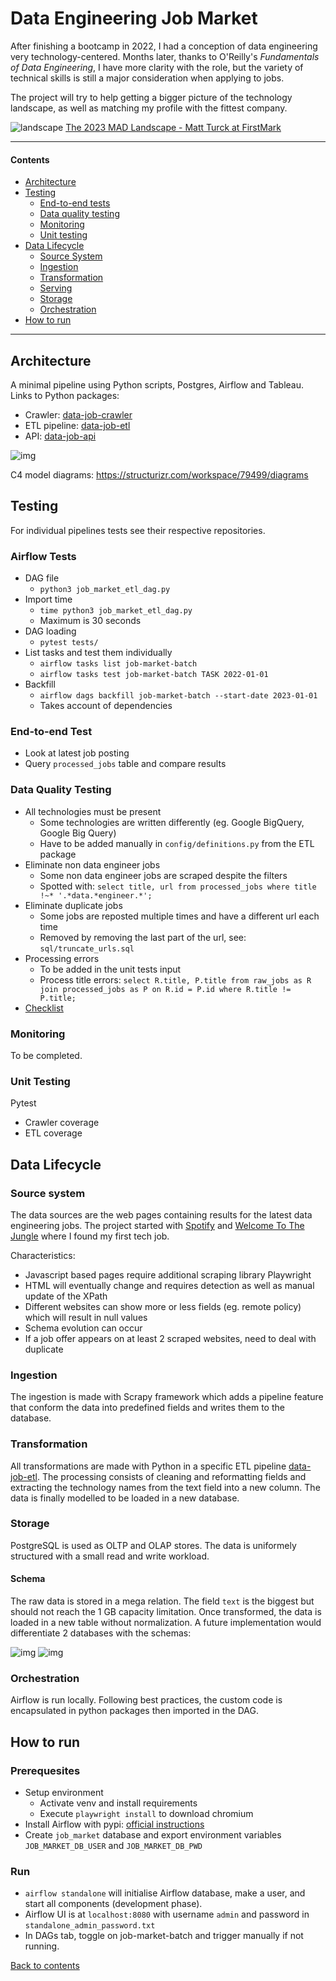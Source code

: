 # Data Engineering Job Market

After finishing a bootcamp in 2022, I had a conception of data engineering very technology-centered. 
Months later, thanks to O'Reilly's _Fundamentals of Data Engineering_, I have more clarity with the role, but the variety of technical skills is still a major consideration when applying to jobs. 

The project will try to help getting a bigger picture of the technology landscape, as well as matching my profile with the fittest company. 

![landscape](mad/mad2023.png)
[The 2023 MAD Landscape - Matt Turck at FirstMark](https://mattturck.com/mad2023/#more-1693)

****
#### Contents

- [Architecture](#architecture)
- [Testing](#testing)
  - [End-to-end tests](#end-to-end-tests)
  - [Data quality testing](#data-quality-testing)
  - [Monitoring](#monitoring)
  - [Unit testing](#unit-testing)
- [Data Lifecycle](#data-lifecycle)
  - [Source System](#source-system)
  - [Ingestion](#ingestion)
  - [Transformation](#transformation)
  - [Serving](#serving)
  - [Storage](#storage)
  - [Orchestration](#orchestration)
- [How to run](#how-to-run)

****

## Architecture

A minimal pipeline using Python scripts, Postgres, Airflow and Tableau. 
Links to Python packages:
- Crawler: [data-job-crawler](https://github.com/FelitaD/data-job-crawler)
- ETL pipeline: [data-job-etl](https://github.com/FelitaD/data-job-etl)  
- API: [data-job-api](https://github.com/FelitaD/data-job-api)

![img](diagram/data_lifecycle.jpg)

C4 model diagrams: https://structurizr.com/workspace/79499/diagrams

## Testing

For individual pipelines tests see their respective repositories.

### Airflow Tests

- DAG file
  - `python3 job_market_etl_dag.py`
- Import time 
  - `time python3 job_market_etl_dag.py` 
  - Maximum is 30 seconds
- DAG loading 
  - `pytest tests/`
- List tasks and test them individually 
  - `airflow tasks list job-market-batch`
  - `airflow tasks test job-market-batch TASK 2022-01-01`
- Backfill
  - `airflow dags backfill job-market-batch --start-date 2023-01-01`
  - Takes account of dependencies 

### End-to-end Test

- Look at latest job posting
- Query `processed_jobs` table and compare results

### Data Quality Testing

- All technologies must be present 
  - Some technologies are written differently (eg. Google BigQuery, Google Big Query)
  - Have to be added manually in `config/definitions.py` from the ETL package
- Eliminate non data engineer jobs
  - Some non data engineer jobs are scraped despite the filters
  - Spotted with: `select title, url from processed_jobs where title !~* '.*data.*engineer.*';`
- Eliminate duplicate jobs 
  - Some jobs are reposted multiple times and have a different url each time
  - Removed by removing the last part of the url, see: `sql/truncate_urls.sql`
- Processing errors
  - To be added in the unit tests input
  - Process title errors: `select R.title, P.title from raw_jobs as R join processed_jobs as P on R.id = P.id where R.title != P.title;`
- [Checklist](https://www.montecarlodata.com/blog-data-quality-testing/)

### Monitoring

To be completed.

### Unit Testing

Pytest
- Crawler coverage
- ETL coverage

## Data Lifecycle

### Source system

The data sources are the web pages containing results for the latest data engineering jobs.  The project started with [Spotify](https://www.lifeatspotify.com/jobs?c=engineering&c=data&l=london&l=stockholm&l=remote-emea&l=paris) and [Welcome To The Jungle](https://www.welcometothejungle.com/fr/jobs?page={page_number}&aroundQuery=&query=data%20engineer&refinementList%5Bcontract_type_names.fr%5D%5B%5D=CDI&refinementList%5Bcontract_type_names.fr%5D%5B%5D=CDD%20%2F%20Temporaire&refinementList%5Bcontract_type_names.fr%5D%5B%5D=Autres&refinementList%5Bcontract_type_names.fr%5D%5B%5D=VIE&refinementList%5Bcontract_type_names.fr%5D%5B%5D=Freelance) where I found my first tech job.

Characteristics:
- Javascript based pages require additional scraping library Playwright
- HTML will eventually change and requires detection as well as manual update of the XPath
- Different websites can show more or less fields (eg. remote policy) which will result in null values
- Schema evolution can occur
- If a job offer appears on at least 2 scraped websites, need to deal with duplicate

### Ingestion

The ingestion is made with Scrapy framework which adds a pipeline feature that conform the data into predefined fields and writes them to the database.

### Transformation

All transformations are made with Python in a specific ETL pipeline [data-job-etl](https://github.com/FelitaD/data-job-etl).
The processing consists of cleaning and reformatting fields and extracting the technology names from the text field into a new column. The data is finally modelled to be loaded in a new database.

### Storage

PostgreSQL is used as OLTP and OLAP stores. The data is uniformely structured with a small read and write workload.

#### Schema 

The raw data is stored in a mega relation. The field `text` is the biggest but should not reach the 1 GB capacity limitation. 
Once transformed, the data is loaded in a new table without normalization. A future implementation would differentiate 2 databases with the schemas:

![img](diagram/job_market_mega.png) ![img](diagram/job_market_star.png)

### Orchestration

Airflow is run locally. Following best practices, the custom code is encapsulated in python packages then imported in the DAG.

## How to run

### Prerequesites

- Setup environment 
  - Activate venv and install requirements
  - Execute `playwright install` to download chromium
- Install Airflow with pypi: [official instructions](https://airflow.apache.org/docs/apache-airflow/stable/installation/installing-from-pypi.html)
- Create `job_market` database and export environment variables `JOB_MARKET_DB_USER` and `JOB_MARKET_DB_PWD`   

### Run

- ```airflow standalone``` will initialise Airflow database, make a user, and start all components (development phase).<br>  
- Airflow UI is at `localhost:8080` with username `admin` and password in `standalone_admin_password.txt`
- In DAGs tab, toggle on job-market-batch and trigger manually if not running.  


[Back to contents](#contents)